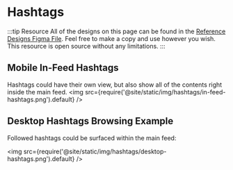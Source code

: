 # Hashtags
:::tip Resource
All of the designs on this page can be found in the [Reference Designs Figma File](https://www.figma.com/file/C2ztFLDxihrfturW7Q6kbj/Reference-Components?type=design&node-id=213%3A11495&mode=design&t=qbn9PiAj1v6RWRwM-1). Feel free to make a copy and use however you wish. This resource is open source without any limitations.
:::

## Mobile In-Feed Hashtags
Hashtags could have their own view, but also show all of the contents right inside the main feed.
<img src={require('@site/static/img/hashtags/in-feed-hashtags.png').default} />

## Desktop Hashtags Browsing Example

Followed hashtags could be surfaced within the main feed:

<img src={require('@site/static/img/hashtags/desktop-hashtags.png').default} />